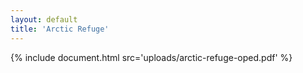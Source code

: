 ```yaml
---
layout: default
title: 'Arctic Refuge'
---
```


{% include document.html src='uploads/arctic-refuge-oped.pdf' %}

